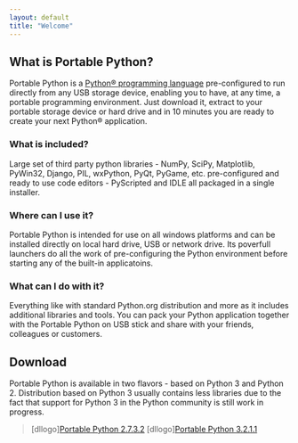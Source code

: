 ```yaml
---
layout: default
title: "Welcome"
---
```

## What is Portable Python?
Portable Python is a [Python® programming language](http://Python.org/ "Python® programming language") pre-configured to run directly from any USB storage device, enabling you to have, at any time, a portable programming environment. Just download it, extract to your portable storage device or hard drive and in 10 minutes you are ready to create your next Python® application.

### What is included?
Large set of third party python libraries - NumPy, SciPy, Matplotlib, PyWin32, Django, PIL, wxPython, PyQt, PyGame, etc.  pre-configured and ready to use code editors - PyScripted and IDLE all packaged in a single installer.

### Where can I use it?
Portable Python is intended for use on all windows platforms and can be installed directly on local hard drive, USB or network drive. Its poverfull launchers do all the work of pre-configuring the Python environment before starting any of the built-in applicatoins.

### What can I do with it?
Everything like with standard Python.org distribution and more as it includes additional libraries and tools. You can pack your Python application together with the Portable Python on USB stick and share with your friends, colleagues or customers.

## Download
Portable Python is available in two flavors - based on Python 3 and Python 2. Distribution based on Python 3 usually contains less libraries due to the fact that support for Python 3 in the Python community is still work in progress.

> [dllogo][Portable Python 2.7.3.2]({{site.url}}/wiki/PortablePython2.7.3.2/ "Download Portable Python 2.7.3.2") [dllogo][Portable Python 3.2.1.1]({{site.url}}/wiki/PortablePython3.2.1.1/ "Download Portable Python 3.2.1.1")

[dllogo]: {{site.url}}/images/download.png


